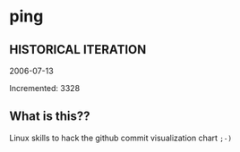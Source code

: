 # ping

## HISTORICAL ITERATION
2006-07-13

Incremented: 3328

## What is this?? 
Linux skills to hack the github commit visualization chart `;-)`
